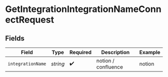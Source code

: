 # GetIntegrationIntegrationNameConnectRequest


## Fields

| Field               | Type                | Required            | Description         | Example             |
| ------------------- | ------------------- | ------------------- | ------------------- | ------------------- |
| `integrationName`   | *string*            | :heavy_check_mark:  | notion / confluence | notion              |